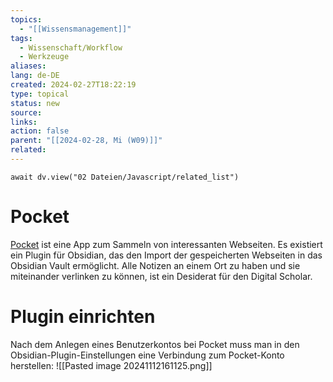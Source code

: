 ```yaml
---
topics:
  - "[[Wissensmanagement]]"
tags:
  - Wissenschaft/Workflow
  - Werkzeuge
aliases: 
lang: de-DE
created: 2024-02-27T18:22:19
type: topical
status: new
source: 
links: 
action: false
parent: "[[2024-02-28, Mi (W09)]]"
related:
---
```


```dataviewjs
await dv.view("02 Dateien/Javascript/related_list")
```

# Pocket

[Pocket](https://getpocket.com/de/home) ist eine App zum Sammeln von interessanten Webseiten. Es existiert ein Plugin für Obsidian, das den Import der gespeicherten Webseiten in das Obsidian Vault ermöglicht. Alle Notizen an einem Ort zu haben und sie miteinander verlinken zu können, ist ein Desiderat für den Digital Scholar.


# Plugin einrichten

Nach dem Anlegen eines Benutzerkontos bei Pocket muss man in den Obsidian-Plugin-Einstellungen eine Verbindung zum Pocket-Konto herstellen:
![[Pasted image 20241112161125.png]]
